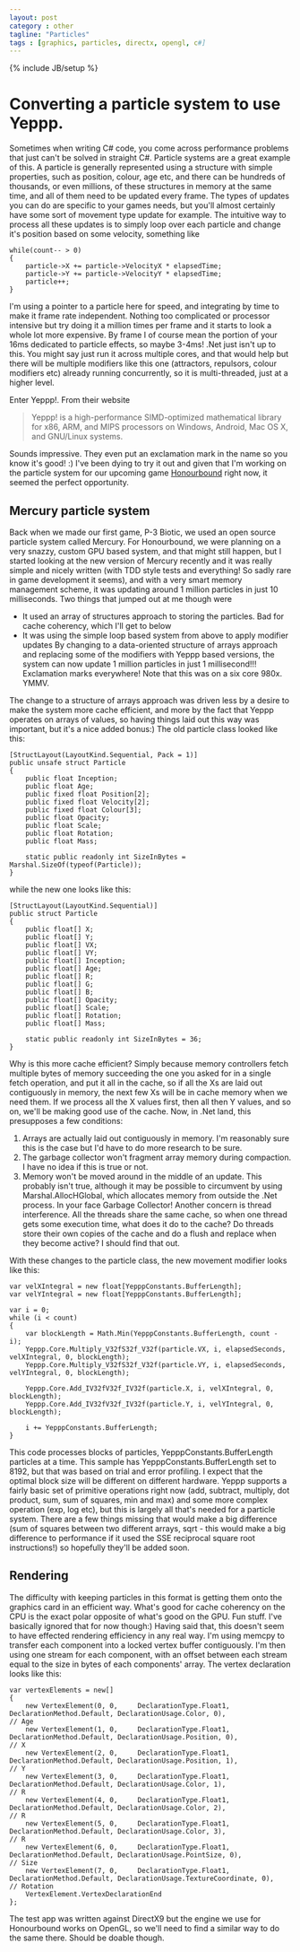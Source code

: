 ```yaml
---
layout: post
category : other
tagline: "Particles"
tags : [graphics, particles, directx, opengl, c#]
---
```

{% include JB/setup %}


# Converting a particle system to use Yeppp.
Sometimes when writing C# code, you come across performance problems that just can't be solved in straight C#. Particle systems are a great example of this. A particle is generally represented using a structure with simple properties, such as position, colour, age etc, and there can be hundreds of thousands, or even millions, of these structures in memory at the same time, and all of them need to be updated every frame. The types of updates you can do are specific to your games needs, but you'll almost certainly have some sort of movement type update for example. The intuitive way to process all these updates is to simply loop over each particle and change it's position based on some velocity, something like

	while(count-- > 0)
	{
	  	particle->X += particle->VelocityX * elapsedTime;
  		particle->Y += particle->VelocityY * elapsedTime;
  		particle++;
	}

I'm using a pointer to a particle here for speed, and integrating by time to make it frame rate independent. Nothing too complicated or processor intensive but try doing it a million times per frame and it starts to look a whole lot more expensive. By frame I of course mean the portion of your 16ms dedicated to particle effects, so maybe 3-4ms! .Net just isn't up to this. You might say just run it across multiple cores, and that would help but there will be multiple modifiers like this one (attractors, repulsors, colour modifiers etc) already running concurrently, so it is multi-threaded, just at a higher level. 

Enter Yeppp!. From their website  
>Yeppp! is a high-performance SIMD-optimized mathematical library for x86, ARM, and MIPS processors on Windows, Android, Mac OS X, and GNU/Linux systems.

Sounds impressive. They even put an exclamation mark in the name so you know it's good! :) I've been dying to try it out and given that I'm working on the particle system for our upcoming game [Honourbound](digitalfurnacegames.com) right now, it seemed the perfect opportunity.

## Mercury particle system
Back when we made our first game, P-3 Biotic, we used an open source particle system called Mercury. For Honourbound, we were planning on a very snazzy, custom GPU based system, and that might still happen, but I started looking at the new version of Mercury recently and it was really simple and nicely written (with TDD style tests and everything! So sadly rare in game development it seems), and with a very smart memory management scheme, it was updating around 1 million particles in just 10 milliseconds. Two things that jumped out at me though were
* It used an array of structures approach to storing the particles. Bad for cache coherency, which I'll get to below
* It was using the simple loop based system from above to apply modifier updates
By changing to a data-oriented structure of arrays approach  and replacing some of the modifiers with Yeppp based versions, the system can now update 1 million particles in just 1 millisecond!!! Exclamation marks everywhere! Note that this was on a six core 980x. YMMV.

The change to a structure of arrays approach was driven less by a desire to make the system more cache efficient, and more by the fact that Yeppp operates on arrays of values, so having things laid out this way was important, but it's a nice added bonus:) The old particle class looked like this:

    [StructLayout(LayoutKind.Sequential, Pack = 1)]
    public unsafe struct Particle
    {
        public float Inception;
        public float Age;
        public fixed float Position[2];
        public fixed float Velocity[2];
        public fixed float Colour[3];
        public float Opacity;
        public float Scale;
        public float Rotation;
        public float Mass;

        static public readonly int SizeInBytes = Marshal.SizeOf(typeof(Particle));
    }
    
while the new one looks like this:  

    [StructLayout(LayoutKind.Sequential)]
    public struct Particle
    {
		public float[] X;
		public float[] Y;
		public float[] VX;
		public float[] VY;
		public float[] Inception;
		public float[] Age;
		public float[] R;
		public float[] G;
		public float[] B;
		public float[] Opacity;
		public float[] Scale;
		public float[] Rotation;
		public float[] Mass;

		static public readonly int SizeInBytes = 36;
	}
Why is this more cache efficient? Simply because memory controllers fetch multiple bytes of memory succeeding the one you asked for in a single fetch operation, and put it all in the cache, so if all the Xs are laid out contiguously in memory, the next few Xs will be in cache memory when we need them. If we process all the X values first, then all then Y values, and so on, we'll be making good use of the cache. Now, in .Net land, this presupposes a few conditions:
1. Arrays are actually laid out contiguously in memory. I'm reasonably sure this is the case but I'd have to do more research to be sure.
2. The garbage collector won't fragment array memory during compaction. I have no idea if this is true or not.
3. Memory won't be moved around in the middle of an update. This probably isn't true, although it may be possible to circumvent by using Marshal.AllocHGlobal, which allocates memory from outside the .Net process. In your face Garbage Collector!
Another concern is thread interference. All the threads share the same cache, so when one thread gets some execution time, what does it do to the cache? Do threads store their own copies of the cache and do a flush and replace when they become active? I should find that out.  

With these changes to the particle class, the new movement modifier looks like this:  

    var velXIntegral = new float[YepppConstants.BufferLength];
    var velYIntegral = new float[YepppConstants.BufferLength];

	var i = 0;
	while (i < count)
	{
		var blockLength = Math.Min(YepppConstants.BufferLength, count - i);
		Yeppp.Core.Multiply_V32fS32f_V32f(particle.VX, i, elapsedSeconds, velXIntegral, 0, blockLength);
	    Yeppp.Core.Multiply_V32fS32f_V32f(particle.VY, i, elapsedSeconds, velYIntegral, 0, blockLength);

		Yeppp.Core.Add_IV32fV32f_IV32f(particle.X, i, velXIntegral, 0, blockLength);
		Yeppp.Core.Add_IV32fV32f_IV32f(particle.Y, i, velYIntegral, 0, blockLength);
			
		i += YepppConstants.BufferLength;
	}
This code processes blocks of particles, YepppConstants.BufferLength particles at a time. This sample has YepppConstants.BufferLength set to 8192, but that was based on trial and error profiling. I expect that the optimal block size will be different on different hardware. Yeppp supports a fairly basic set of primitive operations right now (add, subtract, multiply, dot product, sum, sum of squares, min and max) and some more complex operation (exp, log etc), but this is largely all that's needed for a particle system. There are a few things missing that would make a big difference (sum of squares between two different arrays, sqrt - this would make a big difference to performance if it used the SSE reciprocal square root instructions!) so hopefully they'll be added soon.

## Rendering
The difficulty with keeping particles in this format is getting them onto the graphics card in an efficient way. What's good for cache coherency on the CPU is the exact polar opposite of what's good on the GPU. Fun stuff. I've basically ignored that for now though:) Having said that, this doesn't seem to have effected rendering efficiency in any real way. I'm using memcpy to transfer each component into a locked vertex buffer contiguously. I'm then using one stream for each component, with an offset between each stream equal to the size in bytes of each components' array. The vertex declaration looks like this:  

    var vertexElements = new[]
    {
    	new VertexElement(0, 0,     DeclarationType.Float1, DeclarationMethod.Default, DeclarationUsage.Color, 0),					// Age
		new VertexElement(1, 0,     DeclarationType.Float1, DeclarationMethod.Default, DeclarationUsage.Position, 0),				// X
		new VertexElement(2, 0,		DeclarationType.Float1, DeclarationMethod.Default, DeclarationUsage.Position, 1),				// Y
		new VertexElement(3, 0,		DeclarationType.Float1, DeclarationMethod.Default, DeclarationUsage.Color, 1),					// R
		new VertexElement(4, 0,		DeclarationType.Float1, DeclarationMethod.Default, DeclarationUsage.Color, 2),					// R
		new VertexElement(5, 0,		DeclarationType.Float1, DeclarationMethod.Default, DeclarationUsage.Color, 3),					// R
		new VertexElement(6, 0,		DeclarationType.Float1, DeclarationMethod.Default, DeclarationUsage.PointSize, 0),				// Size
		new VertexElement(7, 0,		DeclarationType.Float1, DeclarationMethod.Default, DeclarationUsage.TextureCoordinate, 0),		// Rotation
        VertexElement.VertexDeclarationEnd
    };  
The test app was written against DirectX9 but the engine we use for Honourbound works on OpenGL, so we'll need to find a similar way to do the same there. Should be doable though.
